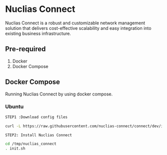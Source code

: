 # Nuclias Connect

Nuclias Connect is a robust and customizable network management solution that delivers cost-effective scalability and easy integration into existing business infrastructure.

## Pre-required

1. Docker
2. Docker Compose

## Docker Compose

Running Nuclias Connect by using docker compose.

### Ubuntu

```bash
STEP1 :Download config files

curl -L https://raw.githubusercontent.com/nuclias-connect/connect/dev/install.sh | sudo sh

STEP2: Install Nuclias Connect

cd /tmp/nuclias_connect
. init.sh
```
